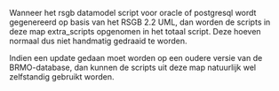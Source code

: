 Wanneer het rsgb datamodel script voor oracle of postgresql wordt gegenereerd op basis van het RSGB 2.2 UML, dan worden de scripts in deze map extra_scripts opgenomen  in het totaal script. Deze hoeven normaal dus niet handmatig gedraaid te worden.

Indien een update gedaan moet worden op een oudere versie van de BRMO-database, dan kunnen de scripts uit deze map natuurlijk wel zelfstandig gebruikt worden.
